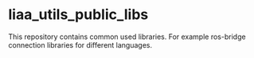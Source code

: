 liaa_utils_public_libs
======================

This repository contains common used libraries. For example ros-bridge connection libraries for different languages.
